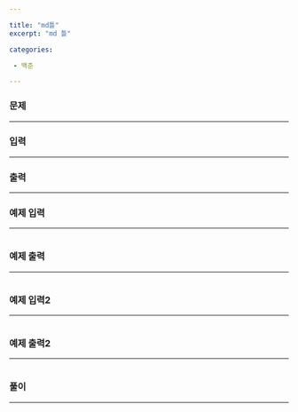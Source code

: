 ```yaml
---

title: "md틀"
excerpt: "md 틀"

categories:

 - 백준 

---
```


### 문제

---





### 입력

---





### 출력

---





### 예제 입력

---

```

```



### 예제 출력

---

```

```



### 예제 입력2

---

```

```



### 예제 출력2

---

```

```





### 풀이

---

```java

```

